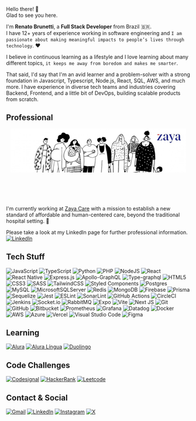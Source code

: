 Hello there! 👋<br>
Glad to see you here.

I'm **Renato Brunetti**, a **Full Stack Developer** from Brazil 🇧🇷.<br>
I have 12+ years of experience working in software engineering and `I am passionate about making meaningful impacts to people’s lives through technology`. ❤️

I believe in continuous learning as a lifestyle and I love learning about many different topics, `it keeps me away from boredom and makes me smarter`.<br>

That said, I'd say that I'm an avid learner and a problem-solver with a strong foundation in Javascript, Typescript, Node.js, React, SQL, AWS, and much more. I have experience in diverse tech teams and industries covering Backend, Frontend, and a little bit of DevOps, building scalable products from scratch.<br>

## Professional

<header align="center" bgcolor="white">
  <img src="./zaya.jpg" width="480px"/>
</header><br>

I'm currently working at [Zaya Care](https://www.zayacare.com) with a mission to establish a new standard of affordable and human-centered care, beyond the traditional hospital setting. 🏥<br>

Please take a look at my LinkedIn page for further professional information.<br>
[![LinkedIn][linkedin-icon]][linkedin-url]<br>

## Tech Stuff

![JavaScript](https://img.shields.io/badge/javascript-%23323330.svg?style=for-the-badge&logo=javascript&logoColor=%23F7DF1E)
![TypeScript](https://img.shields.io/badge/typescript-%23007ACC.svg?style=for-the-badge&logo=typescript&logoColor=white)
![Python](https://img.shields.io/badge/python-3670A0?style=for-the-badge&logo=python&logoColor=ffdd54)
![PHP](https://img.shields.io/badge/php-%23777BB4.svg?style=for-the-badge&logo=php&logoColor=white)
![NodeJS](https://img.shields.io/badge/node.js-6DA55F?style=for-the-badge&logo=node.js&logoColor=white)
![React](https://img.shields.io/badge/react-%2320232a.svg?style=for-the-badge&logo=react&logoColor=%2361DAFB)
![React Native](https://img.shields.io/badge/react_native-%2320232a.svg?style=for-the-badge&logo=react&logoColor=%2361DAFB)
![Express.js](https://img.shields.io/badge/express.js-%23404d59.svg?style=for-the-badge&logo=express&logoColor=%2361DAFB)
![Apollo-GraphQL](https://img.shields.io/badge/-ApolloGraphQL-311C87?style=for-the-badge&logo=apollo-graphql)
![Type-graphql](https://img.shields.io/badge/-TypeGraphQL-%23C04392?style=for-the-badge)
![HTML5](https://img.shields.io/badge/html5-%23E34F26.svg?style=for-the-badge&logo=html5&logoColor=white)
![CSS3](https://img.shields.io/badge/css3-%231572B6.svg?style=for-the-badge&logo=css3&logoColor=white)
![SASS](https://img.shields.io/badge/SASS-hotpink.svg?style=for-the-badge&logo=SASS&logoColor=white)
![TailwindCSS](https://img.shields.io/badge/tailwindcss-%2338B2AC.svg?style=for-the-badge&logo=tailwind-css&logoColor=white)
![Styled Components](https://img.shields.io/badge/styled--components-DB7093?style=for-the-badge&logo=styled-components&logoColor=white)
![Postgres](https://img.shields.io/badge/postgres-%23316192.svg?style=for-the-badge&logo=postgresql&logoColor=white)
![MySQL](https://img.shields.io/badge/mysql-4479A1.svg?style=for-the-badge&logo=mysql&logoColor=white)
![MicrosoftSQLServer](https://img.shields.io/badge/Microsoft%20SQL%20Server-CC2927?style=for-the-badge&logo=microsoft%20sql%20server&logoColor=white)
![Redis](https://img.shields.io/badge/redis-%23DD0031.svg?style=for-the-badge&logo=redis&logoColor=white)
![MongoDB](https://img.shields.io/badge/MongoDB-%234ea94b.svg?style=for-the-badge&logo=mongodb&logoColor=white)
![Firebase](https://img.shields.io/badge/firebase-%23039BE5.svg?style=for-the-badge&logo=firebase)
![Prisma](https://img.shields.io/badge/Prisma-3982CE?style=for-the-badge&logo=Prisma&logoColor=white)
![Sequelize](https://img.shields.io/badge/Sequelize-52B0E7?style=for-the-badge&logo=Sequelize&logoColor=white)
![Jest](https://img.shields.io/badge/-jest-%23C21325?style=for-the-badge&logo=jest&logoColor=white)
![ESLint](https://img.shields.io/badge/ESLint-4B3263?style=for-the-badge&logo=eslint&logoColor=white)
![SonarLint](https://img.shields.io/badge/SonarLint-CB2029?style=for-the-badge&logo=SONARLINT&logoColor=white)
![GitHub Actions](https://img.shields.io/badge/github%20actions-%232671E5.svg?style=for-the-badge&logo=githubactions&logoColor=white)
![CircleCI](https://img.shields.io/badge/circle%20ci-%23161616.svg?style=for-the-badge&logo=circleci&logoColor=white)
![Jenkins](https://img.shields.io/badge/jenkins-%232C5263.svg?style=for-the-badge&logo=jenkins&logoColor=white)
![Socket.io](https://img.shields.io/badge/Socket.io-black?style=for-the-badge&logo=socket.io&badgeColor=010101)
![RabbitMQ](https://img.shields.io/badge/Rabbitmq-FF6600?style=for-the-badge&logo=rabbitmq&logoColor=white)
![Expo](https://img.shields.io/badge/expo-1C1E24?style=for-the-badge&logo=expo&logoColor=%23FFFFFF)
![Vite](https://img.shields.io/badge/vite-%23646CFF.svg?style=for-the-badge&logo=vite&logoColor=white)
![Next JS](https://img.shields.io/badge/Next-black?style=for-the-badge&logo=next.js&logoColor=white)
![Git](https://img.shields.io/badge/git-%23F05033.svg?style=for-the-badge&logo=git&logoColor=white)
![GitHub](https://img.shields.io/badge/github-%23121011.svg?style=for-the-badge&logo=github&logoColor=white)
![Bitbucket](https://img.shields.io/badge/bitbucket-%230047B3.svg?style=for-the-badge&logo=bitbucket&logoColor=white)
![Prometheus](https://img.shields.io/badge/Prometheus-E6522C?style=for-the-badge&logo=Prometheus&logoColor=white)
![Grafana](https://img.shields.io/badge/grafana-%23F46800.svg?style=for-the-badge&logo=grafana&logoColor=white)
![Datadog](https://img.shields.io/badge/datadog-%23632CA6.svg?style=for-the-badge&logo=datadog&logoColor=white)
![Docker](https://img.shields.io/badge/docker-%230db7ed.svg?style=for-the-badge&logo=docker&logoColor=white)
![AWS](https://img.shields.io/badge/AWS-%23FF9900.svg?style=for-the-badge&logo=amazon-aws&logoColor=white)
![Azure](https://img.shields.io/badge/azure-%230072C6.svg?style=for-the-badge&logo=microsoftazure&logoColor=white)
![Vercel](https://img.shields.io/badge/vercel-%23000000.svg?style=for-the-badge&logo=vercel&logoColor=white)
![Visual Studio Code](https://img.shields.io/badge/Visual%20Studio%20Code-0078d7.svg?style=for-the-badge&logo=visual-studio-code&logoColor=white)
![Figma](https://img.shields.io/badge/figma-%23F24E1E.svg?style=for-the-badge&logo=figma&logoColor=white)

## Learning

[![Alura][alura-icon]][alura-url]
[![Alura Língua][alura-lingua-icon]][alura-lingua-url]
[![Duolingo][duolingo-icon]][duolingo-url]

## Code Challenges

[![Codesignal][codesignal-icon]][codesignal-url]
[![HackerRank][hackerrank-icon]][hackerrank-url]
[![Leetcode][leetcode-icon]][leetcode-url]

## Contact & Social

[![Gmail][gmail-icon]][gmail-url]
[![LinkedIn][linkedin-icon]][linkedin-url]
[![Instagram][instagram-icon]][instagram-url]
[![X][x-icon]][x-url]

<!-- Link & Image -->

[linkedin-icon]: https://img.shields.io/badge/-LinkedIn-%230077B5?style=for-the-badge&logo=linkedin&logoColor=white
[linkedin-url]: https://linkedin.com/in/RenatoCarapiaBrunetti/
[gmail-icon]: https://img.shields.io/badge/Gmail-D14836?style=for-the-badge&logo=gmail&logoColor=white
[gmail-url]: mailto:recarapia@gmail.com
[instagram-icon]: https://img.shields.io/badge/Instagram-%23E4405F.svg?style=for-the-badge&logo=Instagram&logoColor=white
[instagram-url]: https://www.instagram.com/renatobrunetti
[x-icon]: https://img.shields.io/badge/X-%23000000.svg?style=for-the-badge&logo=X&logoColor=white
[x-url]: https://twitter.com/renatobrunetti
[alura-icon]: https://img.shields.io/badge/-Alura-gray?style=for-the-badge
[alura-url]: https://cursos.alura.com.br/user/renatobrunetti
[alura-lingua-icon]: https://img.shields.io/badge/-Alura%20Lingua-gray?style=for-the-badge
[alura-lingua-url]: https://cursos.aluralingua.com.br/user/renatobrunetti
[codesignal-icon]: https://img.shields.io/badge/CodeSignal-1062FB?style=for-the-badge&logo=codesignal&logoColor=white
[codesignal-url]: https://cursos.alura.com.br/user/renatobrunetti
[leetcode-icon]: https://img.shields.io/badge/LeetCode-000000?style=for-the-badge&logo=LeetCode&logoColor=%23d16c06
[leetcode-url]: https://leetcode.com/RenatoBrunetti/
[hackerrank-icon]: https://img.shields.io/badge/-Hackerrank-2EC866?style=for-the-badge&logo=HackerRank&logoColor=white
[hackerrank-url]: https://www.hackerrank.com/RenatoBrunetti
[duolingo-icon]: https://img.shields.io/badge/Duolingo-%234DC730.svg?style=for-the-badge&logo=Duolingo&logoColor=white
[duolingo-url]: https://www.duolingo.com/profile/RenatoBrunetti

